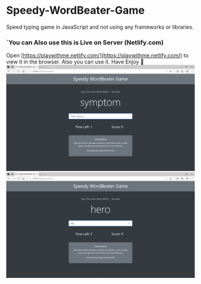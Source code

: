 # Speedy-WordBeater-Game
Speed typing game in JavaScript and not using any frameworks or libraries.

### `You can Also use this is Live on Server (Netlify.com) <br />
Open [https://playwithme.netlify.com/](https://playwithme.netlify.com/) to view it in the browser.
Also you can use it. 
Have Enjoy
</br>
<img src="Screenshot (831).png">
<img src="Screenshot (832).png">
